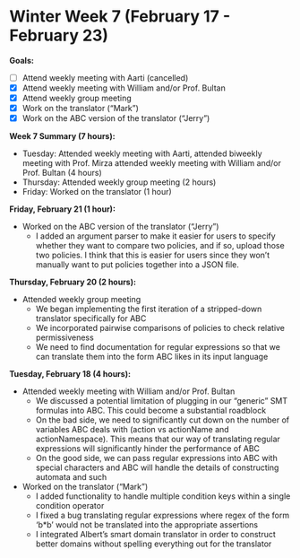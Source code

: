 # Winter Week 7 (February 17 - February 23)

**Goals:**
- [ ] Attend weekly meeting with Aarti (cancelled)
- [x] Attend weekly meeting with William and/or Prof. Bultan
- [x] Attend weekly group meeting
- [x] Work on the translator (“Mark”)
- [x] Work on the ABC version of the translator (“Jerry”)

**Week 7 Summary (7 hours):**
- Tuesday: Attended weekly meeting with Aarti, attended biweekly meeting with Prof. Mirza attended weekly meeting with William and/or Prof. Bultan (4 hours)
- Thursday: Attended weekly group meeting (2 hours)
- Friday: Worked on the translator (1 hour)

**Friday, February 21 (1 hour):**
- Worked on the ABC version of the translator (“Jerry”)
  - I added an argument parser to make it easier for users to specify whether they want to compare two policies, and if so, upload those two policies. I think that this is easier for users since they won’t manually want to put policies together into a JSON file.

**Thursday, February 20 (2 hours):**
- Attended weekly group meeting
  - We began implementing the first iteration of a stripped-down translator specifically for ABC
  - We incorporated pairwise comparisons of policies to check relative permissiveness
  - We need to find documentation for regular expressions so that we can translate them into the form ABC likes in its input language

**Tuesday, February 18 (4 hours):**
- Attended weekly meeting with William and/or Prof. Bultan
  - We discussed a potential limitation of plugging in our “generic” SMT formulas into ABC. This could become a substantial roadblock
  - On the bad side, we need to significantly cut down on the number of variables ABC deals with (action vs actionName and actionNamespace). This means that our way of translating regular expressions will significantly hinder the performance of ABC
  - On the good side, we can pass regular expressions into ABC with special characters and ABC will handle the details of constructing automata and such
- Worked on the translator (“Mark”)
  - I added functionality to handle multiple condition keys within a single condition operator
  - I fixed a bug translating regular expressions where regex of the form ‘b*b’ would not be translated into the appropriate assertions
  - I integrated Albert’s smart domain translator in order to construct better domains without spelling everything out for the translator
